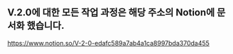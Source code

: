 V.2.0에 대한 모든 작업 과정은 해당 주소의 Notion에 문서화 했습니다. 
--------------------------
https://www.notion.so/V-2-0-edafc589a7ab4a1ca8997bda370da455
